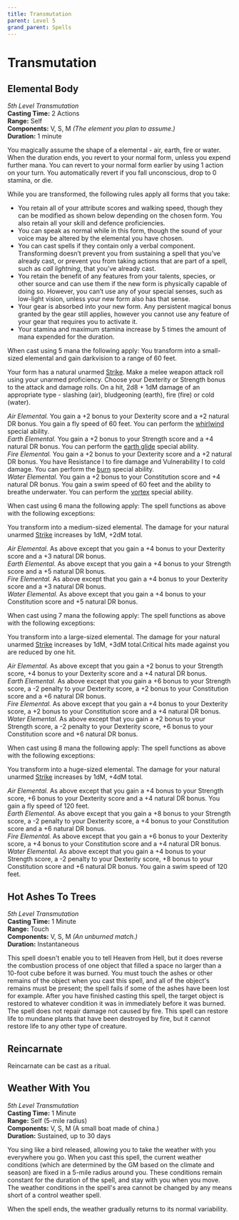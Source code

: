 ```yaml
---
title: Transmutation
parent: Level 5
grand_parent: Spells
---
```


# Transmutation

## Elemental Body
*5th Level Transmutation*<br>
**Casting Time:** 2 Actions<br>
**Range:** Self<br>
**Components:** V, S, M *(The element you plan to assume.)*<br>
**Duration:** 1 minute

You magically assume the shape of a elemental - air, earth, fire or water. When the duration ends, you revert to your normal form, unless you expend further mana. You can revert to your normal form earlier by using 1 action on your turn. You automatically revert if you fall unconscious, drop to 0 stamina, or die.

While you are transformed, the following rules apply all forms that you take:
* You retain all of your attribute scores and walking speed, though they can be modified as shown below depending on the chosen form. You also retain all your skill and defence proficiencies.
* You can speak as normal while in this form, though the sound of your voice may be altered by the elemental you have chosen.
* You can cast spells if they contain only a verbal component. Transforming doesn’t prevent you from sustaining a spell that you’ve already cast, or prevent you from taking actions that are part of a spell, such as *call lightning*, that you’ve already cast.
* You retain the benefit of any features from your talents, species, or other source and can use them if the new form is physically capable of doing so. However, you can’t use any of your special senses, such as low-light vision, unless your new form also has that sense.
* Your gear is absorbed into your new form. Any persistent magical bonus granted by the gear still applies, however you cannot use any feature of your gear that requires you to activate it.
* Your stamina and maximum stamina increase by 5 times the amount of mana expended for the duration.

When cast using 5 mana the following apply:
You transform into a small-sized elemental and gain darkvision to a range of 60 feet.

Your form has a natural unarmed [Strike](https://stormchaserroleplaying.com/stormchaserRPG/Combat/Actions/Strike/). Make a melee weapon attack roll using your unarmed proficiency. Choose your Dexterity or Strength bonus to the attack and damage rolls. On a hit, 2d8 + 1dM damage of an appropriate type - slashing (air), bludgeoning (earth), fire (fire) or cold (water).

*Air Elemental.* You gain a +2 bonus to your Dexterity score and a +2 natural DR bonus. You gain a fly speed of 60 feet. You can perform the [whirlwind]() special ability.<br>
*Earth Elemental.* You gain a +2 bonus to your Strength score and a +4 natural DR bonus. You can perform the [earth glide]() special ability.<br>
*Fire Elemental.*  You gain a +2 bonus to your Dexterity score and a +2 natural DR bonus. You have Resistance I to fire damage and Vulnerability I to cold damage. You can perform the [burn]() special ability.<br>
*Water Elemental.* You gain a +2 bonus to your Constitution score and +4 natural DR bonus. You gain a swim speed of 60 feet and the ability to breathe underwater. You can perform the [vortex]() special ability.

When cast using 6 mana the following apply:
The spell functions as above with the following exceptions:

You transform into a medium-sized elemental. The damage for your natural unarmed [Strike](https://stormchaserroleplaying.com/stormchaserRPG/Combat/Actions/Strike/) increases by 1dM, +2dM total.

*Air Elemental.* As above except that you gain a +4 bonus to your Dexterity score and a +3 natural DR bonus.<br>
*Earth Elemental.* As above except that you gain a +4 bonus to your Strength score and a +5 natural DR bonus.<br>
*Fire Elemental.*  As above except that you gain a +4 bonus to your Dexterity score and a +3 natural DR bonus.<br>
*Water Elemental.* As above except that you gain a +4 bonus to your Constitution score and +5 natural DR bonus.

When cast using 7 mana the following apply:
The spell functions as above with the following exceptions:

You transform into a large-sized elemental. The damage for your natural unarmed [Strike](https://stormchaserroleplaying.com/stormchaserRPG/Combat/Actions/Strike/) increases by 1dM, +3dM total.Critical hits made against you are reduced by one hit.

*Air Elemental.* As above except that you gain a +2 bonus to your Strength score, +4 bonus to your Dexterity score and a +4 natural DR bonus.<br>
*Earth Elemental.* As above except that you gain a +6 bonus to your Strength score, a -2 penalty to your Dexterity score, a +2 bonus to your Constitution score and a +6 natural DR bonus.<br>
*Fire Elemental.*  As above except that you gain a +4 bonus to your Dexterity score, a +2 bonus to your Constitution score and a +4 natural DR bonus.<br>
*Water Elemental.* As above except that you gain a +2 bonus to your Strength score, a -2 penalty to your Dexterity score, +6 bonus to your Constitution score and +6 natural DR bonus.

When cast using 8 mana the following apply:
The spell functions as above with the following exceptions:

You transform into a huge-sized elemental. The damage for your natural unarmed [Strike](https://stormchaserroleplaying.com/stormchaserRPG/Combat/Actions/Strike/) increases by 1dM, +4dM total.

*Air Elemental.* As above except that you gain a +4 bonus to your Strength score, +6 bonus to your Dexterity score and a +4 natural DR bonus. You gain a fly speed of 120 feet.<br>
*Earth Elemental.* As above except that you gain a +8 bonus to your Strength score, a -2 penalty to your Dexterity score, a +4 bonus to your Constitution score and a +6 natural DR bonus.<br>
*Fire Elemental.*  As above except that you gain a +6 bonus to your Dexterity score, a +4 bonus to your Constitution score and a +4 natural DR bonus.<br>
*Water Elemental.* As above except that you gain a +4 bonus to your Strength score, a -2 penalty to your Dexterity score, +8 bonus to your Constitution score and +6 natural DR bonus. You gain a swim speed of 120 feet.

## Hot Ashes To Trees
*5th Level Transmutation*<br>
**Casting Time:** 1 Minute<br>
**Range:** Touch<br>
**Components:** V, S, M *(An unburned match.)*<br>
**Duration:** Instantaneous

This spell doesn't enable you to tell Heaven from Hell, but it does reverse the combustion process of one object that filled a space no larger than a 10-foot cube before it was burned. You must touch the ashes or other remains of the object when you cast this spell, and all of the object's remains must be present; the spell fails if some of the ashes have been lost for example. After you have finished casting this spell, the target object is restored to whatever condition it was in immediately before it was burned. The spell does not repair damage not caused by fire. This spell can restore life to mundane plants that have been destroyed by fire, but it cannot restore life to any other type of creature.

## Reincarnate
Reincarnate can be cast as a ritual.

## Weather With You
*5th Level Transmutation*<br>
**Casting Time:** 1 Minute<br>
**Range:** Self (5-mile radius)<br>
**Components:** V, S, M (A small boat made of china.)<br>
**Duration:** Sustained, up to 30 days

You sing like a bird released, allowing you to take the weather with you everywhere you go. When you cast this spell, the current weather conditions (which are determined by the GM based on the climate and season) are fixed in a 5-mile radius around you. These conditions remain constant for the duration of the spell, and stay with you when you move. The weather conditions in the spell's area cannot be changed by any means short of a control weather spell.

When the spell ends, the weather gradually returns to its normal variability.
